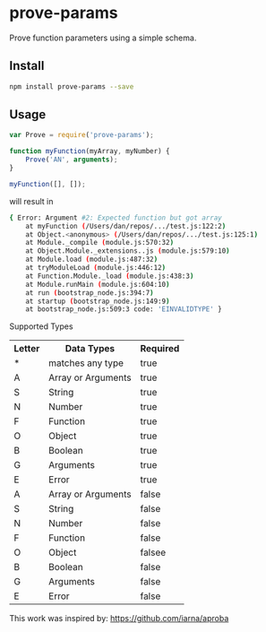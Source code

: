 # prove-params

Prove function parameters using a simple schema.

## Install

```bash
npm install prove-params --save
```

## Usage

```js
var Prove = require('prove-params');

function myFunction(myArray, myNumber) {
	Prove('AN', arguments);
}

myFunction([], []);
```
will result in
```bash
{ Error: Argument #2: Expected function but got array
    at myFunction (/Users/dan/repos/.../test.js:122:2)
    at Object.<anonymous> (/Users/dan/repos/.../test.js:125:1)
    at Module._compile (module.js:570:32)
    at Object.Module._extensions..js (module.js:579:10)
    at Module.load (module.js:487:32)
    at tryModuleLoad (module.js:446:12)
    at Function.Module._load (module.js:438:3)
    at Module.runMain (module.js:604:10)
    at run (bootstrap_node.js:394:7)
    at startup (bootstrap_node.js:149:9)
    at bootstrap_node.js:509:3 code: 'EINVALIDTYPE' }
```

Supported Types
<table>
<tr>
<th>Letter</th>
<th>Data Types</th>
<th>Required</th>
<tr>

<tr>
<td>*</td>
<td>matches any type</td>
<td>true</td>
<tr>

<tr>
<td>A</td>
<td>Array or Arguments</td>
<td>true</td>
<tr>

<tr>
<td>S</td>
<td>String</td>
<td>true</td>
<tr>

<tr>
<td>N</td>
<td>Number</td>
<td>true</td>
<tr>

<tr>
<td>F</td>
<td>Function</td>
<td>true</td>
<tr>

<tr>
<td>O</td>
<td>Object</td>
<td>true</td>
<tr>

<tr>
<td>B</td>
<td>Boolean</td>
<td>true</td>
<tr>

<tr>
<td>G</td>
<td>Arguments</td>
<td>true</td>
<tr>

<tr>
<td>E</td>
<td>Error</td>
<td>true</td>
<tr>

<tr>
<td>A</td>
<td>Array or Arguments</td>
<td>false</td>
<tr>

<tr>
<td>S</td>
<td>String</td>
<td>false</td>
<tr>

<tr>
<td>N</td>
<td>Number</td>
<td>false</td>
<tr>

<tr>
<td>F</td>
<td>Function</td>
<td>false</td>
<tr>

<tr>
<td>O</td>
<td>Object</td>
<td>falsee</td>
<tr>

<tr>
<td>B</td>
<td>Boolean</td>
<td>false</td>
<tr>

<tr>
<td>G</td>
<td>Arguments</td>
<td>false</td>
<tr>

<tr>
<td>E</td>
<td>Error</td>
<td>false</td>
<tr>
</table>

This work was inspired by: https://github.com/iarna/aproba
